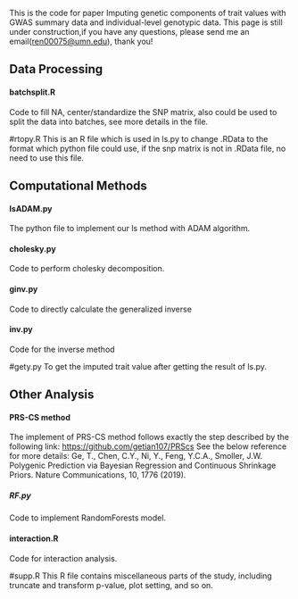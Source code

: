 This is the code for paper Imputing genetic components of trait values with GWAS summary data and individual-level genotypic data.
This page is still under construction,if you have any questions, please send me an email(ren00075@umn.edu), thank you!


## Data Processing


#### batchsplit.R
Code to fill NA, center/standardize the SNP matrix, also could be used to split the data into batches, see more details in the file.

#rtopy.R
This is an R file which is used in ls.py to change .RData to the format which python file could use, if the snp matrix is not in .RData file, no need to use this file.


## Computational Methods
#### lsADAM.py
The python file to implement our ls method with ADAM algorithm.

#### cholesky.py
Code to perform cholesky decomposition.

#### ginv.py
Code to directly calculate the generalized inverse 

#### inv.py
Code for the inverse method

#gety.py
To get the imputed trait value after getting the result of ls.py.

## Other Analysis
#### PRS-CS method
The implement of PRS-CS method follows exactly the step described by the following link: https://github.com/getian107/PRScs
See the below reference for more details: Ge, T., Chen, C.Y., Ni, Y., Feng, Y.C.A., Smoller, J.W. Polygenic Prediction via Bayesian Regression and Continuous Shrinkage Priors.
Nature Communications, 10, 1776 (2019). 

##### RF.py
Code to implement RandomForests model.

#### interaction.R
Code for interaction analysis.



#supp.R
This R file contains miscellaneous parts of the study, including truncate and transform p-value, plot setting, and so on. 
